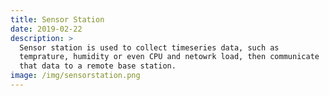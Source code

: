 ```yaml
---
title: Sensor Station
date: 2019-02-22
description: >
  Sensor station is used to collect timeseries data, such as
  temprature, humidity or even CPU and netowrk load, then communicate
  that data to a remote base station.
image: /img/sensorstation.png
---
```



